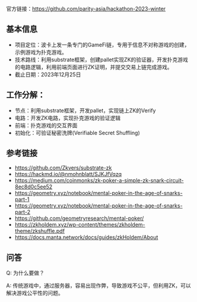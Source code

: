 官方链接：https://github.com/parity-asia/hackathon-2023-winter

## 基本信息

- 项目定位：波卡上发一条专门的GameFi链，专用于信息不对称游戏的创建，示例游戏为扑克游戏。
- 技术路线：利用substrate框架，创建pallet实现ZK的验证器，开发扑克游戏的电路逻辑，利用前端页面进行ZK证明，并提交交易上链完成游戏。
- 截止日期：2023年12月25日


## 工作分解：

- 节点：利用substrate框架，开发pallet，实现链上ZK的Verify
- 电路：开发ZK电路，实现扑克游戏的验证逻辑
- 前端：扑克游戏的交互界面
- 初始化：可验证秘密洗牌(Verifiable Secret Shuffling)


## 参考链接

- https://github.com/Zkvers/substrate-zk
- https://hackmd.io/@nmohnblatt/SJKJfVqzq
- https://medium.com/coinmonks/zk-poker-a-simple-zk-snark-circuit-8ec8d0c5ee52
- https://geometry.xyz/notebook/mental-poker-in-the-age-of-snarks-part-1
- https://geometry.xyz/notebook/mental-poker-in-the-age-of-snarks-part-2
- https://github.com/geometryresearch/mental-poker/
- https://zkholdem.xyz/wp-content/themes/zkholdem-theme/zkshuffle.pdf
- https://docs.manta.network/docs/guides/zkHoldem/About

## 问答

Q: 为什么要做？

A: 传统游戏中，通过服务器，容易出现作弊，导致游戏不公平，但利用ZK，可以解决游戏公平性的问题。